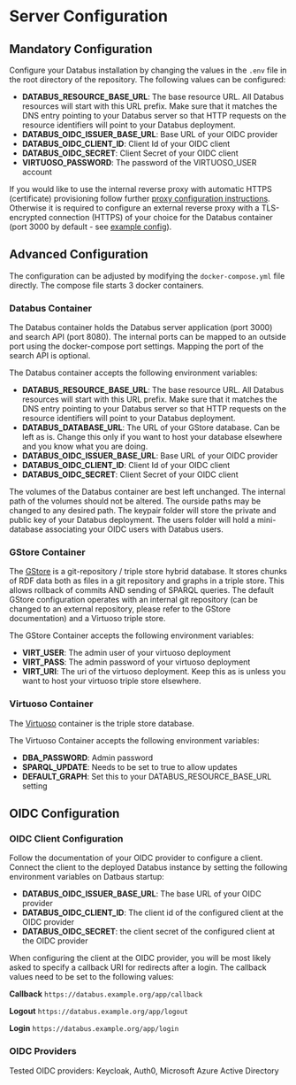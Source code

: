 # Server Configuration

## Mandatory Configuration

Configure your Databus installation by changing the values in the `.env` file in the root directory of the repository. The following values can be configured:

* **DATABUS\_RESOURCE\_BASE\_URL**: The base resource URL. All Databus resources will start with this URL prefix. Make sure that it matches the DNS entry pointing to your Databus server so that HTTP requests on the resource identifiers will point to your Databus deployment.
* **DATABUS\_OIDC\_ISSUER\_BASE\_URL**: Base URL of your OIDC provider
* **DATABUS\_OIDC\_CLIENT\_ID**: Client Id of your OIDC client
* **DATABUS\_OIDC\_SECRET**: Client Secret of your OIDC client
* **VIRTUOSO\_PASSWORD**: The password of the VIRTUOSO\_USER account

If you would like to use the internal reverse proxy with automatic HTTPS (certificate) provisioning follow further [proxy configuration instructions](https-and-proxy-setup.md). Otherwise it is required to configure an external reverse proxy with a TLS-encrypted connection (HTTPS) of your choice for the Databus container (port 3000 by default - see [example config](https-and-proxy-setup.md#external-proxy-example)).

## Advanced Configuration

The configuration can be adjusted by modifying the `docker-compose.yml` file directly. The compose file starts 3 docker containers.

### Databus Container

The Databus container holds the Databus server application (port 3000) and search API (port 8080). The internal ports can be mapped to an outside port using the docker-compose port settings. Mapping the port of the search API is optional.

The Databus container accepts the following environment variables:

* **DATABUS\_RESOURCE\_BASE\_URL**: The base resource URL. All Databus resources will start with this URL prefix. Make sure that it matches the DNS entry pointing to your Databus server so that HTTP requests on the resource identifiers will point to your Databus deployment.
* **DATABUS\_DATABASE\_URL**: The URL of your GStore database. Can be left as is. Change this only if you want to host your database elsewhere and you know what you are doing.
* **DATABUS\_OIDC\_ISSUER\_BASE\_URL**: Base URL of your OIDC provider
* **DATABUS\_OIDC\_CLIENT\_ID**: Client Id of your OIDC client
* **DATABUS\_OIDC\_SECRET**: Client Secret of your OIDC client

The volumes of the Databus container are best left unchanged. The internal path of the volumes should not be altered. The ourside paths may be changed to any desired path. The keypair folder will store the private and public key of your Databus deployment. The users folder will hold a mini-database associating your OIDC users with Databus users.

### GStore Container

The [GStore](https://dbpedia.gitbook.io/databus/v/gstore/) is a git-repository / triple store hybrid database. 
It stores chunks of RDF data both as files in a git repository 
and graphs in a triple store. This allows rollback of commits 
AND sending of SPARQL queries. The default GStore configuration 
operates with an internal git repository (can be changed to an 
external repository, please refer to the GStore documentation) 
and a Virtuoso triple store.

The GStore Container accepts the following environment variables:

* **VIRT\_USER**: The admin user of your virtuoso deployment
* **VIRT\_PASS**: The admin password of your virtuoso deployment
* **VIRT\_URI**: The uri of the virtuoso deployment. Keep this as is unless you want to host your virtuoso triple store elsewhere.

### Virtuoso Container

The [Virtuoso](https://virtuoso.openlinksw.com) container is the triple store database.

The Virtuoso Container accepts the following environment variables:

* **DBA\_PASSWORD**: Admin password
* **SPARQL\_UPDATE**: Needs to be set to true to allow updates
* **DEFAULT\_GRAPH**: Set this to your DATABUS\_RESOURCE\_BASE\_URL setting

## OIDC Configuration

### OIDC Client Configuration

Follow the documentation of your OIDC provider to configure a client. Connect the client to the deployed Databus instance by setting the following environment variables on Datbaus startup:

* **DATABUS\_OIDC\_ISSUER\_BASE\_URL**: The base URL of your OIDC provider
* **DATABUS\_OIDC\_CLIENT\_ID**: The client id of the configured client at the OIDC provider
* **DATABUS\_OIDC\_SECRET**: the client secret of the configured client at the OIDC provider

When configuring the client at the OIDC provider, you will be most likely asked to specify a callback URI for redirects after a login. The callback values need to be set to the following values:

**Callback** `https://databus.example.org/app/callback`

**Logout** `https://databus.example.org/app/logout`

**Login** `https://databus.example.org/app/login`

### OIDC Providers

Tested OIDC providers: Keycloak, Auth0, Microsoft Azure Active Directory
